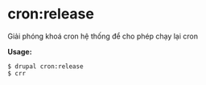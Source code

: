 # cron:release
Giải phóng khoá cron hệ thống để cho phép chạy lại cron

**Usage:**
```
$ drupal cron:release
$ crr  
```
